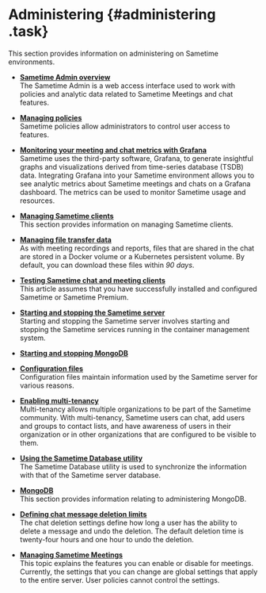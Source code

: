 # Administering {#administering .task}

This section provides information on administering on Sametime environments.

-   **[Sametime Admin overview](adminui_overview.md)**  
The Sametime Admin is a web access interface used to work with policies and analytic data related to Sametime Meetings and chat features.
-   **[Managing policies](adminui_policy_manage.md)**  
Sametime policies allow administrators to control user access to features.
-   **[Monitoring your meeting and chat metrics with Grafana](adminui_grafana_overview.md)**  
Sametime uses the third-party software, Grafana, to generate insightful graphs and visualizations derived from time-series database \(TSDB\) data. Integrating Grafana into your Sametime environment allows you to see analytic metrics about Sametime meetings and chats on a Grafana dashboard. The metrics can be used to monitor Sametime usage and resources.
-   **[Managing Sametime clients](managing_sametime_client_preferences.md)**  
This section provides information on managing Sametime clients.
-   **[Managing file transfer data](t_managing_transfer_data.md)**  
As with meeting recordings and reports, files that are shared in the chat are stored in a Docker volume or a Kubernetes persistent volume. By default, you can download these files within *90 days*.
-   **[Testing Sametime chat and meeting clients](t_testing_sametime_chat.md)**  
This article assumes that you have successfully installed and configured Sametime or Sametime Premium.
-   **[Starting and stopping the Sametime server](starting_and_stopping_servers.md)**  
Starting and stopping the Sametime server involves starting and stopping the Sametime services running in the container management system.
-   **[Starting and stopping MongoDB](starting_and_stopping_mongodb.md)**  

-   **[Configuration files](configuration_files.md)**  
Configuration files maintain information used by the Sametime server for various reasons.
-   **[Enabling multi-tenancy](configuring_multi_tenacy.md)**  
Multi-tenancy allows multiple organizations to be part of the Sametime community. With multi-tenancy, Sametime users can chat, add users and groups to contact lists, and have awareness of users in their organization or in other organizations that are configured to be visible to them.
-   **[Using the Sametime Database utility](c_dbutility.md)**  
The Sametime Database utility is used to synchronize the information with that of the Sametime server database.
-   **[MongoDB](administering_mongodb.md)**  
This section provides information relating to administering MongoDB.
-   **[Defining chat message deletion limits](chat_msg_delete_options.md)**  
The chat deletion settings define how long a user has the ability to delete a message and undo the deletion. The default deletion time is twenty-four hours and one hour to undo the deletion.
-   **[Managing Sametime Meetings](sametime_meeting_administering.md)**  
This topic explains the features you can enable or disable for meetings. Currently, the settings that you can change are global settings that apply to the entire server. User policies cannot control the settings.

